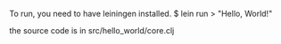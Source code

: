 
To run, you need to have leiningen installed.
	$ lein run
	> "Hello, World!"

the source code is in src/hello_world/core.clj
